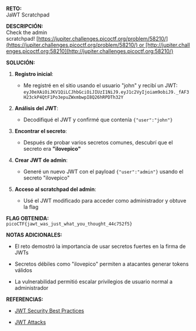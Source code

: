 **RETO:**  
JaWT Scratchpad

**DESCRIPCIÓN:**  
Check the admin scratchpad! [https://jupiter.challenges.picoctf.org/problem/58210/](https://jupiter.challenges.picoctf.org/problem/58210/) or [http://jupiter.challenges.picoctf.org:58210](http://jupiter.challenges.picoctf.org:58210/)

**SOLUCIÓN:**

1. **Registro inicial**:
    
    - Me registré en el sitio usando el usuario "john" y recibí un JWT:  
        `eyJ0eXAiOiJKV1QiLCJhbGciOiJIUzI1NiJ9.eyJ1c2VyIjoiam9obiJ9._fAF3H23ckP4QtF1Po3epuZWxmbwpI8Q26hRPDTh32Y`
        
2. **Análisis del JWT**:
    
    - Decodifiqué el JWT y confirmé que contenía `{"user":"john"}`
        
3. **Encontrar el secreto**:
    
    - Después de probar varios secretos comunes, descubrí que el secreto era **"ilovepico"**
        
4. **Crear JWT de admin**:
    
    - Generé un nuevo JWT con el payload `{"user":"admin"}` usando el secreto "ilovepico"
        
5. **Acceso al scratchpad del admin**:
    
    - Usé el JWT modificado para acceder como administrador y obtuve la flag
        

**FLAG OBTENIDA:**  
`picoCTF{jawt_was_just_what_you_thought_44c752f5}`

**NOTAS ADICIONALES:**

- El reto demostró la importancia de usar secretos fuertes en la firma de JWTs
    
- Secretos débiles como "ilovepico" permiten a atacantes generar tokens válidos
    
- La vulnerabilidad permitió escalar privilegios de usuario normal a administrador
    

**REFERENCIAS:**

- [JWT Security Best Practices](https://auth0.com/blog/a-look-at-the-latest-draft-for-jwt-bcp/)
    
- [JWT Attacks](https://portswigger.net/web-security/jwt)